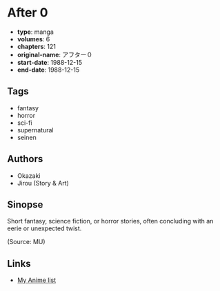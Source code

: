 # After 0

-   **type**: manga
-   **volumes**: 6
-   **chapters**: 121
-   **original-name**: アフター０
-   **start-date**: 1988-12-15
-   **end-date**: 1988-12-15

## Tags

-   fantasy
-   horror
-   sci-fi
-   supernatural
-   seinen

## Authors

-   Okazaki
-   Jirou (Story & Art)

## Sinopse

Short fantasy, science fiction, or horror stories, often concluding with an eerie or unexpected twist.

(Source: MU)

## Links

-   [My Anime list](https://myanimelist.net/manga/101363/After_0)
